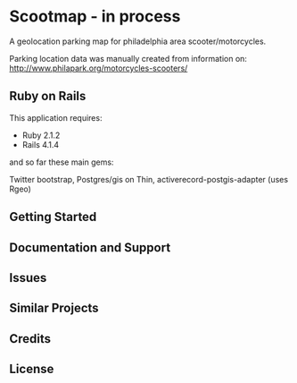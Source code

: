 Scootmap - in process
================

A geolocation parking map for philadelphia area scooter/motorcycles. 

Parking location data was manually created from information on: 
http://www.philapark.org/motorcycles-scooters/


Ruby on Rails
-------------

This application requires:

- Ruby 2.1.2
- Rails 4.1.4

and so far these main gems:

Twitter bootstrap,
Postgres/gis on Thin,
activerecord-postgis-adapter (uses Rgeo)


Getting Started
---------------

Documentation and Support
-------------------------

Issues
-------------

Similar Projects
----------------


Credits
-------

License
-------
